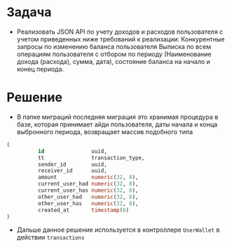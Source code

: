 # Задача
* Реализовать JSON API по учету доходов и расходов пользователя с учетом приведенных ниже требований к реализации:
Конкурентные запросы по изменению баланса пользователя
Выписка по всем операциям пользователя с отбором по периоду (Наименование дохода (расхода), сумма, дата), состояние баланса на начало и конец периода.

# Решение
* В папке миграций последняя миграция это хранимая процедура в базе, которая принимает айди пользователя, даты начала и конца выбронного периода, возвращает массив подобного типа
```SQL
(
          id               uuid,
          tt               transaction_type,
          sender_id        uuid,
          receiver_id      uuid,
          amount           numeric(32, 8),
          current_user_had numeric(32, 8),
          current_user_has numeric(32, 8),
          other_user_had   numeric(32, 8),
          other_user_has   numeric(32, 8),
          created_at       timestamp(6)
)
```
* Дальше данное решение используется в контроллере `UserWallet` в действии `transactions`